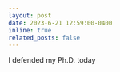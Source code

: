```yaml
---
layout: post
date: 2023-6-21 12:59:00-0400
inline: true
related_posts: false
---
```


I defended my Ph.D. today
